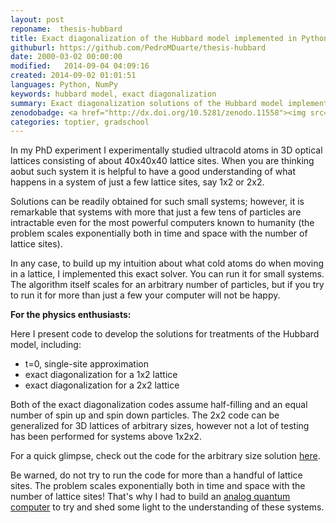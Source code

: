 ```yaml
---
layout: post
reponame:  thesis-hubbard
title: Exact diagonalization of the Hubbard model implemented in Python
githuburl: https://github.com/PedroMDuarte/thesis-hubbard
date: 2000-03-02 00:00:00
modified:   2014-09-04 04:09:16 
created: 2014-09-02 01:01:51 
languages: Python, NumPy
keywords: hubbard model, exact diagonalization
summary: Exact diagonalization solutions of the Hubbard model implemented in python.
zenodobadge: <a href="http://dx.doi.org/10.5281/zenodo.11558"><img src="https://zenodo.org/badge/doi/10.5281/zenodo.11558.svg" alt="10.5281/zenodo.11558"></a>
categories: toptier, gradschool
---
```


In my PhD experiment I experimentally studied ultracold atoms in 3D optical
lattices consisting of about 40x40x40 lattice sites. When you are thinking
aobut such system it is helpful to have a good understanding of what happens in
a system of just a few lattice sites, say 1x2 or 2x2. 

Solutions can be readily obtained for such small systems; however, it is
remarkable that systems with more that just a few tens of particles are
intractable even for the most powerful computers known to humanity (the problem
scales exponentially both in time and space with the number of lattice sites).

In any case, to build up my intuition about what cold atoms do when moving in a
lattice, I implemented this exact solver.  You can run it for small systems.
The algorithm itself scales for an arbitrary number of particles, but if you
try to run it for more than just a few your computer will not be happy.  

**For the physics enthusiasts:**

Here I present code to develop the solutions for treatments of the Hubbard
model, including: 

- t=0,  single-site approximation
- exact diagonalization for a 1x2 lattice
- exact diagonalization for a 2x2 lattice 

Both of the exact diagonalization codes assume half-filling and an equal number
of spin up and spin down particles. The 2x2 code can be generalized for 3D
lattices of arbitrary sizes, however not a lot of testing
has been performed for systems above 1x2x2.

For a quick glimpse, check out the code for the arbitrary size solution
[here](https://github.com/PedroMDuarte/thesis-hubbard/blob/master/exactdiag_4site2particles/fh.py).

Be warned, do not try to run the code for more than a handful of lattice sites.
The problem scales exponentially both in time and space with the number of
lattice sites! That's why I had to build an [analog quantum
computer](http://bit.ly/afm-nature) to try and shed some light to the understanding of these systems. 


